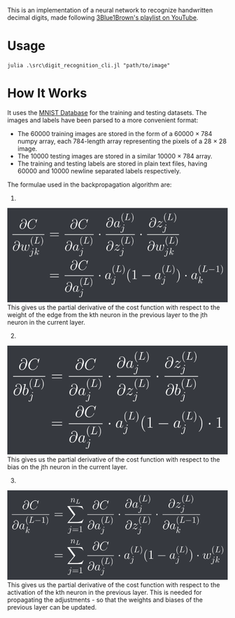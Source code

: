 This is an implementation of a neural network to recognize handwritten decimal digits, made following [3Blue1Brown's playlist on YouTube](https://www.youtube.com/playlist?list=PLZHQObOWTQDNU6R1_67000Dx_ZCJB-3pi).

# Usage
```
julia .\src\digit_recognition_cli.jl "path/to/image"
```

# How It Works

It uses the [MNIST Database](http://yann.lecun.com/exdb/mnist/) for the training and testing datasets. 
The images and labels have been parsed to a more convenient format:
 - The 60000 training images are stored in the form of a 60000 × 784 numpy array, each 784-length array representing the pixels of a 28 × 28 image.
 - The 10000 testing images are stored in a similar 10000 × 784 array.
 - The training and testing labels are stored in plain text files, having 60000 and 10000 newline separated labels respectively.


The formulae used in the backpropagation algorithm are:

1.
![dcdw](./images/dcdw.png)
This gives us the partial derivative of the cost function with respect to the weight of the edge from the kth neuron in the previous layer to the jth neuron in the current layer.

2. 
![dcdb](./images/dcdb.png)
This gives us the partial derivative of the cost function with respect to the bias on the jth neuron in the current layer.

3. 
![dcda](./images/dcda.png)
This gives us the partial derivative of the cost function with respect to the activation of the kth neuron in the previous layer. This is needed for propagating the adjustments - so that the weights and biases of the previous layer can be updated.
